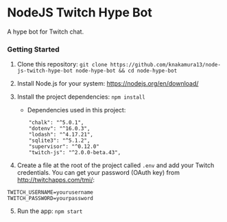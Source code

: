 # NodeJS Twitch Hype Bot
A hype bot for Twitch chat.

### Getting Started
1. Clone this repository: `git clone https://github.com/knakamura13/node-js-twitch-hype-bot node-hype-bot && cd node-hype-bot`
 
2. Install Node.js for your system: https://nodejs.org/en/download/

3. Install the project dependencies: `npm install`
    - Dependencies used in this project:
``` 
       "chalk": "^5.0.1",
       "dotenv": "^16.0.3",
       "lodash": "^4.17.21",
       "sqlite3": "^5.1.2",
       "supervisor": "^0.12.0"
       "twitch-js": "^2.0.0-beta.43",
```

4. Create a file at the root of the project called `.env` and add your Twitch credentials. You can get your password (OAuth key) from http://twitchapps.com/tmi/:
```
TWITCH_USERNAME=yourusername
TWITCH_PASSWORD=yourpassword
```
    
5. Run the app: `npm start`
